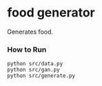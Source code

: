 # food generator
Generates food.

### How to Run
```
python src/data.py
python src/gan.py
python src/generate.py
```
